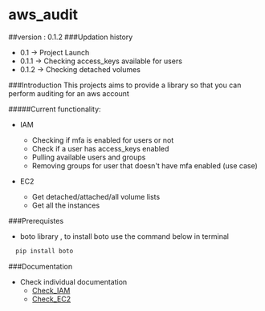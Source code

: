 # aws_audit
##version : 0.1.2
###Updation history
* 0.1 -> Project Launch
* 0.1.1 -> Checking access_keys available for users
* 0.1.2 -> Checking detached volumes

###Introduction
This projects aims to provide a library so that you can perform auditing for an aws account

#####Current functionality:
* IAM
  * Checking if mfa is enabled for users or not
  * Check if a user has access_keys enabled
  * Pulling available users and groups
  * Removing groups for user that doesn't have mfa enabled (use case)

* EC2
  * Get detached/attached/all volume lists
  * Get all the instances
  
###Prerequistes

* boto library , to install boto use the command below in terminal
```python
  pip install boto
```

###Documentation

* Check individual documentation
  * [Check_IAM](https://github.com/padmakarojha/aws_audit/blob/master/Documentation/Check_IAM.md)
  * [Check_EC2](https://github.com/padmakarojha/aws_audit/blob/master/Documentation/Check_EC2.md)
  






